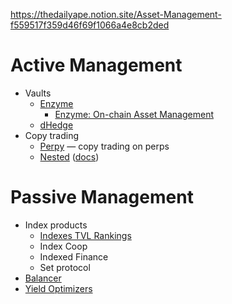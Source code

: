 
https://thedailyape.notion.site/Asset-Management-f559517f359d46f69f1066a4e8cb2ded

# Active Management
- Vaults
	- [Enzyme](https://enzyme.finance/)
		- [Enzyme: On-chain Asset Management](https://messari.io/report/enzyme-on-chain-asset-management)
	- [dHedge](https://www.dhedge.org/)
- Copy trading
	- [Perpy](https://www.perpy.finance/) — copy trading on perps
	- [Nested](https://nested.fi/) ([docs](https://docs.nested.fi/))

# Passive Management
- Index products
	- [Indexes TVL Rankings](https://defillama.com/protocols/indexes)
	- Index Coop
	- Indexed Finance
	- Set protocol
- [Balancer](Balancer)
- [Yield Optimizers](Farming)

